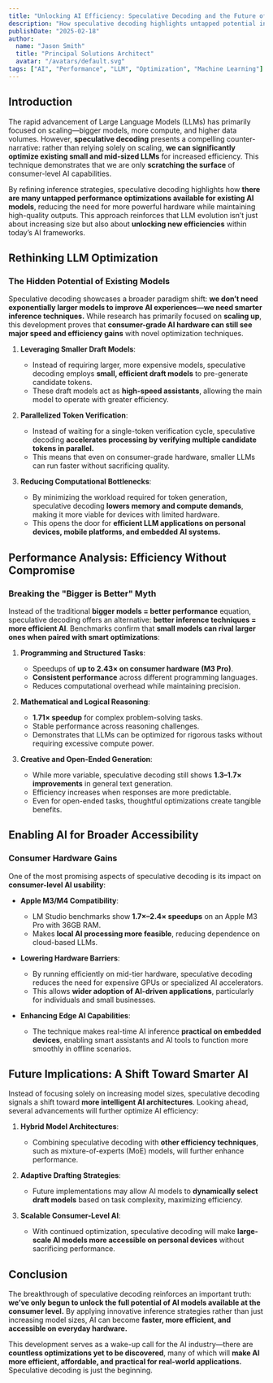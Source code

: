 ```yaml
---
title: "Unlocking AI Efficiency: Speculative Decoding and the Future of Consumer-Level LLM Optimization"
description: "How speculative decoding highlights untapped potential in existing AI technologies and optimizations for smaller models."
publishDate: "2025-02-18"
author:
  name: "Jason Smith"
  title: "Principal Solutions Architect"
  avatar: "/avatars/default.svg"
tags: ["AI", "Performance", "LLM", "Optimization", "Machine Learning"]
---
```


## Introduction

The rapid advancement of Large Language Models (LLMs) has primarily focused on scaling—bigger models, more compute, and higher data volumes. However, **speculative decoding** presents a compelling counter-narrative: rather than relying solely on scaling, **we can significantly optimize existing small and mid-sized LLMs** for increased efficiency. This technique demonstrates that we are only **scratching the surface** of consumer-level AI capabilities. 

By refining inference strategies, speculative decoding highlights how **there are many untapped performance optimizations available for existing AI models**, reducing the need for more powerful hardware while maintaining high-quality outputs. This approach reinforces that LLM evolution isn’t just about increasing size but also about **unlocking new efficiencies** within today’s AI frameworks.

## Rethinking LLM Optimization

### The Hidden Potential of Existing Models

Speculative decoding showcases a broader paradigm shift: **we don’t need exponentially larger models to improve AI experiences—we need smarter inference techniques.** While research has primarily focused on **scaling up**, this development proves that **consumer-grade AI hardware can still see major speed and efficiency gains** with novel optimization techniques.

1. **Leveraging Smaller Draft Models**:
   * Instead of requiring larger, more expensive models, speculative decoding employs **small, efficient draft models** to pre-generate candidate tokens.
   * These draft models act as **high-speed assistants**, allowing the main model to operate with greater efficiency.

2. **Parallelized Token Verification**:
   * Instead of waiting for a single-token verification cycle, speculative decoding **accelerates processing by verifying multiple candidate tokens in parallel.**
   * This means that even on consumer-grade hardware, smaller LLMs can run faster without sacrificing quality.

3. **Reducing Computational Bottlenecks**:
   * By minimizing the workload required for token generation, speculative decoding **lowers memory and compute demands**, making it more viable for devices with limited hardware.
   * This opens the door for **efficient LLM applications on personal devices, mobile platforms, and embedded AI systems.**

## Performance Analysis: Efficiency Without Compromise

### Breaking the "Bigger is Better" Myth

Instead of the traditional **bigger models = better performance** equation, speculative decoding offers an alternative: **better inference techniques = more efficient AI**. Benchmarks confirm that **small models can rival larger ones when paired with smart optimizations**:

1. **Programming and Structured Tasks**:
   * Speedups of **up to 2.43× on consumer hardware (M3 Pro)**.
   * **Consistent performance** across different programming languages.
   * Reduces computational overhead while maintaining precision.

2. **Mathematical and Logical Reasoning**:
   * **1.71× speedup** for complex problem-solving tasks.
   * Stable performance across reasoning challenges.
   * Demonstrates that LLMs can be optimized for rigorous tasks without requiring excessive compute power.

3. **Creative and Open-Ended Generation**:
   * While more variable, speculative decoding still shows **1.3–1.7× improvements** in general text generation.
   * Efficiency increases when responses are more predictable.
   * Even for open-ended tasks, thoughtful optimizations create tangible benefits.

## Enabling AI for Broader Accessibility

### Consumer Hardware Gains

One of the most promising aspects of speculative decoding is its impact on **consumer-level AI usability**:

* **Apple M3/M4 Compatibility**:
  * LM Studio benchmarks show **1.7×–2.4× speedups** on an Apple M3 Pro with 36GB RAM.
  * Makes **local AI processing more feasible**, reducing dependence on cloud-based LLMs.

* **Lowering Hardware Barriers**:
  * By running efficiently on mid-tier hardware, speculative decoding reduces the need for expensive GPUs or specialized AI accelerators.
  * This allows **wider adoption of AI-driven applications**, particularly for individuals and small businesses.

* **Enhancing Edge AI Capabilities**:
  * The technique makes real-time AI inference **practical on embedded devices**, enabling smart assistants and AI tools to function more smoothly in offline scenarios.

## Future Implications: A Shift Toward Smarter AI

Instead of focusing solely on increasing model sizes, speculative decoding signals a shift toward **more intelligent AI architectures**. Looking ahead, several advancements will further optimize AI efficiency:

1. **Hybrid Model Architectures**:
   * Combining speculative decoding with **other efficiency techniques**, such as mixture-of-experts (MoE) models, will further enhance performance.

2. **Adaptive Drafting Strategies**:
   * Future implementations may allow AI models to **dynamically select draft models** based on task complexity, maximizing efficiency.

3. **Scalable Consumer-Level AI**:
   * With continued optimization, speculative decoding will make **large-scale AI models more accessible on personal devices** without sacrificing performance.

## Conclusion

The breakthrough of speculative decoding reinforces an important truth: **we’ve only begun to unlock the full potential of AI models available at the consumer level.** By applying innovative inference strategies rather than just increasing model sizes, AI can become **faster, more efficient, and accessible on everyday hardware.**

This development serves as a wake-up call for the AI industry—there are **countless optimizations yet to be discovered**, many of which will **make AI more efficient, affordable, and practical for real-world applications.** Speculative decoding is just the beginning.
